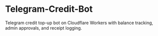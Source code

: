 # Telegram-Credit-Bot
Telegram credit top-up bot on Cloudflare Workers with balance tracking, admin approvals, and receipt logging.
